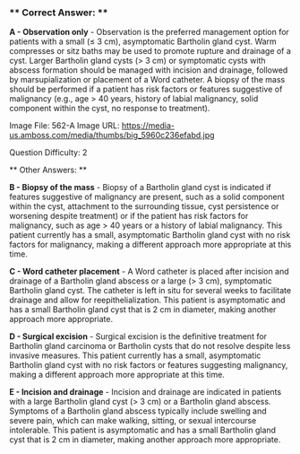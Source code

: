 ### ** Correct Answer: **

**A - Observation only** - Observation is the preferred management option for patients with a small (≤ 3 cm), asymptomatic Bartholin gland cyst. Warm compresses or sitz baths may be used to promote rupture and drainage of a cyst. Larger Bartholin gland cysts (> 3 cm) or symptomatic cysts with abscess formation should be managed with incision and drainage, followed by marsupialization or placement of a Word catheter. A biopsy of the mass should be performed if a patient has risk factors or features suggestive of malignancy (e.g., age > 40 years, history of labial malignancy, solid component within the cyst, no response to treatment).

Image File: 562-A
Image URL: https://media-us.amboss.com/media/thumbs/big_5960c236efabd.jpg

Question Difficulty: 2

** Other Answers: **

**B - Biopsy of the mass** - Biopsy of a Bartholin gland cyst is indicated if features suggestive of malignancy are present, such as a solid component within the cyst, attachment to the surrounding tissue, cyst persistence or worsening despite treatment) or if the patient has risk factors for malignancy, such as age > 40 years or a history of labial malignancy. This patient currently has a small, asymptomatic Bartholin gland cyst with no risk factors for malignancy, making a different approach more appropriate at this time.

**C - Word catheter placement** - A Word catheter is placed after incision and drainage of a Bartholin gland abscess or a large (> 3 cm), symptomatic Bartholin gland cyst. The catheter is left in situ for several weeks to facilitate drainage and allow for reepithelialization. This patient is asymptomatic and has a small Bartholin gland cyst that is 2 cm in diameter, making another approach more appropriate.

**D - Surgical excision** - Surgical excision is the definitive treatment for Bartholin gland carcinoma or Bartholin cysts that do not resolve despite less invasive measures. This patient currently has a small, asymptomatic Bartholin gland cyst with no risk factors or features suggesting malignancy, making a different approach more appropriate at this time.

**E - Incision and drainage** - Incision and drainage are indicated in patients with a large Bartholin gland cyst (> 3 cm) or a Bartholin gland abscess. Symptoms of a Bartholin gland abscess typically include swelling and severe pain, which can make walking, sitting, or sexual intercourse intolerable. This patient is asymptomatic and has a small Bartholin gland cyst that is 2 cm in diameter, making another approach more appropriate.

